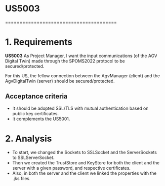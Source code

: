# US5003
=======================================

# 1. Requirements

**US5003** As Project Manager, I want the input communications (of the AGV Digital Twin) made through the SPOMS2022 protocol to be secured/protected.

For this US, the fellow connection between the AgvManager (client) and the AgvDigitalTwin (server) should be secured/protected.

## Acceptance criteria
* It should be adopted SSL/TLS with mutual authentication based on public key certificates.
* It complements the US5001.

# 2. Analysis

* To start, we changed the Sockets to SSLSocket and the ServerSockets to SSLServerSocket.
* Then we created the TrustStore and KeyStore for both the client and the server with a given password, and respective certificates.
* Also, in both the server and the client we linked the properties with the .jks files.
